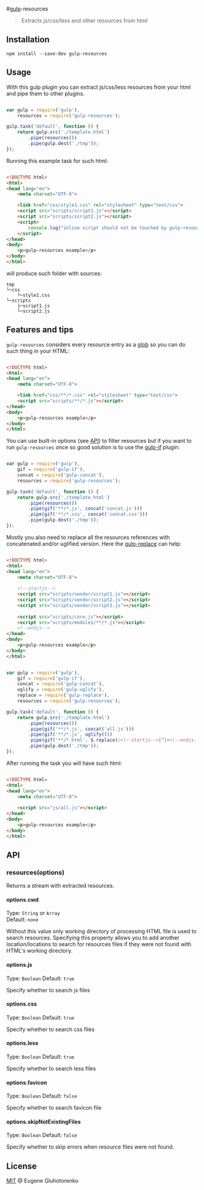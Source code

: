 #[gulp](https://github.com/wearefractal/gulp)-resources

> Extracts js/css/less and other resources from html

## Installation

```
npm install --save-dev gulp-resources
```

## Usage

With this gulp plugin you can extract js/css/less resources from your html and pipe them to other plugins.

```js

var gulp = require('gulp'),
    resources = require('gulp-resources');

gulp.task('default', function () {
    return gulp.src('./template.html')
        .pipe(resources())
        .pipe(gulp.dest('./tmp'));
});
```

Running this example task for such html:

```html

<!DOCTYPE html>
<html>
<head lang="en">
    <meta charset="UTF-8">

	<link href="css/style1.css" rel="stylesheet" type="text/css">
    <script src="scripts/script1.js"></script>
    <script src="scripts/script2.js"></script>
    <script>
        console.log("inline script should not be touched by gulp-resources");
    </script>
</head>
<body>
    <p>gulp-resources example</p>
</body>
</html>
```

will produce such folder with sources:

```
tmp
└─css
    └─style1.css
└─scripts
    ├─script1.js
    └─script2.js
```

## Features and tips

`gulp-resources` considers every resource entry as a [glob](https://github.com/isaacs/node-glob) so you can do such thing in your HTML:

```html

<!DOCTYPE html>
<html>
<head lang="en">
    <meta charset="UTF-8">

	<link href="css/**/*.css" rel="stylesheet" type="text/css">
    <script src="scripts/**/*.js"></script>
</head>
<body>
    <p>gulp-resources example</p>
</body>
</html>
```

You can use built-in options (see [API](#optionsjs)) to filter resources but if you want to run `gulp-resources` once so good solution is to use the [gulp-if](https://github.com/robrich/gulp-if) plugin:

```js

var gulp = require('gulp'),
    gif = require('gulp-if'),
    concat = require('gulp-concat'),
    resources = require('gulp-resources');

gulp.task('default', function () {
    return gulp.src('./template.html')
        .pipe(resources())
        .pipe(gif('**/*.js', concat('concat.js')))
        .pipe(gif('**/*.css', concat('concat.css')))
        .pipe(gulp.dest('./tmp'));
});
```

Mostly you also need to replace all the resources references with concatenated and/or uglified version. Here the [gulp-replace](https://github.com/lazd/gulp-replace) can help:

```html

<!DOCTYPE html>
<html>
<head lang="en">
    <meta charset="UTF-8">
    
    <!--startjs-->
    <script src="scripts/vendor/script1.js"></script>
    <script src="scripts/vendor/script2.js"></script>
    <script src="scripts/vendor/script3.js"></script>
    
    <script src="scripts/core.js"></script>
    <script src="scripts/modules/**/*.js"></script>
    <!--endjs-->
</head>
<body>
    <p>gulp-resources example</p>
</body>
</html>
```

```js

var gulp = require('gulp'),
    gif = require('gulp-if'),
    concat = require('gulp-concat'),
    uglify = require('gulp-uglify'),
    replace = require('gulp-replace'),
    resources = require('gulp-resources');

gulp.task('default', function () {
    return gulp.src('./template.html')
        .pipe(resources())
        .pipe(gif('**/*.js', concat('all.js')))
        .pipe(gif('**/*.js', uglify()))
        .pipe(gif('**/*.html', $.replace(/<!--startjs-->[^]+<!--endjs-->/, '<script src="js/all.js"></script>')))
        .pipe(gulp.dest('./tmp'));
});
```

After running the task you will have such html:

```html

<!DOCTYPE html>
<html>
<head lang="en">
    <meta charset="UTF-8">
    
    <script src="js/all.js"></script>
</head>
<body>
    <p>gulp-resources example</p>
</body>
</html>
```

## API

### resources(options)

Returns a stream with extracted resources.

#### options.cwd

Type: `String` or `Array`  
Default: `none`  

Without this value only working directory of processing HTML file is used to search resources. 
Specifying this property allows you to add another location/locations to search for resources files if they were not found with HTML's working directory.

#### options.js

Type: `Boolean`
Default: `true`  

Specify whether to search js files

#### options.css

Type: `Boolean`
Default: `true`  

Specify whether to search css files

#### options.less

Type: `Boolean`
Default: `true`  

Specify whether to search less files

#### options.favicon

Type: `Boolean`
Default: `false`  

Specify whether to search favicon file

#### options.skipNotExistingFiles
Type: `Boolean` 
Default: `false`

Specify whether to skip errors when resource files were not found.

## License

[MIT](http://en.wikipedia.org/wiki/MIT_License) @ Eugene Gluhotorenko
